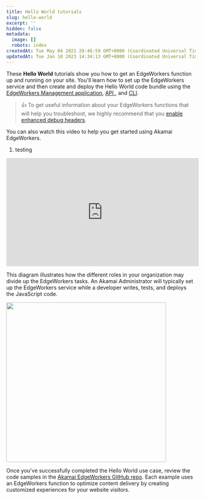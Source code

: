 ```yaml
---
title: Hello World tutorials
slug: hello-world
excerpt: ''
hidden: false
metadata:
  image: []
  robots: index
createdAt: Tue May 04 2021 20:46:59 GMT+0000 (Coordinated Universal Time)
updatedAt: Tue Jan 10 2023 14:34:13 GMT+0000 (Coordinated Universal Time)
---
```


These **Hello World** tutorials show you how to get an EdgeWorkers function up and running on your site. You'll learn how to set up the EdgeWorkers service and then create and deploy the Hello World code bundle using the [EdgeWorkers Management application](/edge-workers/hello-world-edgeworkers-management-application), [API ](/edge-workers/api-hello-world), and [CLI](/edge-workers/cli-hello-world).

> 👍 To get useful information about your EdgeWorkers functions that will help you troubleshoot, we highly recommend that you [enable enhanced debug headers](enable-enhanced-debug-headers.md).

You can also watch this video to help you get started using Akamai EdgeWorkers.

1. testing

<iframe width="512" height="288" src="https://www.youtube.com/embed/1DWj06cLE-I?list=PLDlttLRccCk5klAIiA5UlAWUsUFW8r7RN" title="Intro to Akamai EdgeWorkers" frameborder="0" allow="accelerometer; autoplay; clipboard-write; encrypted-media; gyroscope; picture-in-picture; web-share" allowfullscreen></iframe>

This diagram illustrates how the different roles in your organization may divide up the EdgeWorkers tasks. An Akamai Administrator will typically set up the EdgeWorkers service while a developer writes, tests, and deploys the JavaScript code.

<img src= "https://techdocs.akamai.com/edgeworkers/img/get-started-edgeworkers-service-v1.png" height="425"/>

Once you've successfully completed the Hello World use case, review the code samples in the [Akamai EdgeWorkers GitHub repo](https://github.com/akamai/edgeworkers-examples/tree/master/edgecompute/examples). Each example uses an EdgeWorkers function to optimize content delivery by creating customized experiences for your website visitors.
